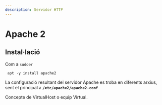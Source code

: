 ```yaml
---
description: Servidor HTTP
---
```


# Apache 2

## Instal·lació

Com a `sudoer`

```text
 apt -y install apache2
```

La configuració resultant del servidor Apache es troba en diferents arxius, sent el principal a **`/etc/apache2/apache2.conf`**

Concepte de VirtualHost o equip Virtual.

